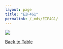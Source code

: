 ```yaml
---
layout: page
title: "EIF4G1"
permalink: /_mds/EIF4G1/
---
```


![](../../algns0/5HSAA034595_aln_report.png?raw=true)

[Back to Table](../../display)